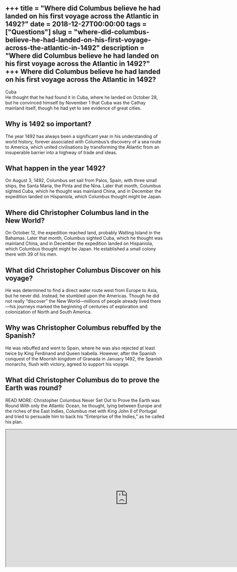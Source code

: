 +++
title = "Where did Columbus believe he had landed on his first voyage across the Atlantic in 1492?"
date = 2018-12-27T00:00:00
tags = ["Questions"]
slug = "where-did-columbus-believe-he-had-landed-on-his-first-voyage-across-the-atlantic-in-1492"
description = "Where did Columbus believe he had landed on his first voyage across the Atlantic in 1492?"
+++
Where did Columbus believe he had landed on his first voyage across the Atlantic in 1492?
-----------------------------------------------------------------------------------------

Cuba  
He thought that he had found it in Cuba, where he landed on October 28, but he convinced himself by November 1 that Cuba was the Cathay mainland itself, though he had yet to see evidence of great cities.

Why is 1492 so important?
-------------------------

The year 1492 has always been a significant year in his understanding of world history, forever associated with Columbus’s discovery of a sea route to America, which united civilisations by transforming the Atlantic from an insuperable barrier into a highway of trade and ideas.

What happen in the year 1492?
-----------------------------

On August 3, 1492, Columbus set sail from Palos, Spain, with three small ships, the Santa Maria, the Pinta and the Nina. Later that month, Columbus sighted Cuba, which he thought was mainland China, and in December the expedition landed on Hispaniola, which Columbus thought might be Japan.

Where did Christopher Columbus land in the New World?
-----------------------------------------------------

On October 12, the expedition reached land, probably Watling Island in the Bahamas. Later that month, Columbus sighted Cuba, which he thought was mainland China, and in December the expedition landed on Hispaniola, which Columbus thought might be Japan. He established a small colony there with 39 of his men.

What did Christopher Columbus Discover on his voyage?
-----------------------------------------------------

He was determined to find a direct water route west from Europe to Asia, but he never did. Instead, he stumbled upon the Americas. Though he did not really “discover” the New World—millions of people already lived there—his journeys marked the beginning of centuries of exploration and colonization of North and South America.

Why was Christopher Columbus rebuffed by the Spanish?
-----------------------------------------------------

He was rebuffed and went to Spain, where he was also rejected at least twice by King Ferdinand and Queen Isabella. However, after the Spanish conquest of the Moorish kingdom of Granada in January 1492, the Spanish monarchs, flush with victory, agreed to support his voyage.

What did Christopher Columbus do to prove the Earth was round?
--------------------------------------------------------------

READ MORE: Christopher Columbus Never Set Out to Prove the Earth was Round With only the Atlantic Ocean, he thought, lying between Europe and the riches of the East Indies, Columbus met with King John II of Portugal and tried to persuade him to back his “Enterprise of the Indies,” as he called his plan.

<iframe allow="accelerometer; autoplay; clipboard-write; encrypted-media; gyroscope; picture-in-picture" allowfullscreen="" class="__youtube_prefs__  epyt-is-override  no-lazyload" data-no-lazy="1" data-origheight="433" data-origwidth="770" data-skipgform_ajax_framebjll="" height="433" id="_ytid_15045" loading="lazy" src="https://www.youtube.com/embed/aF_unlvjccA?enablejsapi=1&autoplay=0&cc_load_policy=0&cc_lang_pref=&iv_load_policy=1&loop=0&modestbranding=0&rel=1&fs=1&playsinline=0&autohide=2&theme=dark&color=red&controls=1&" title="YouTube player" width="770"></iframe>